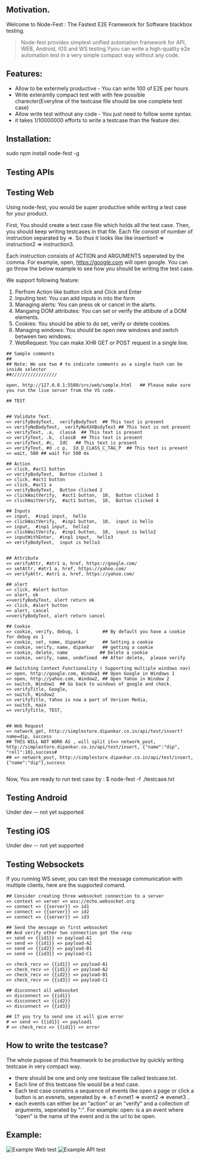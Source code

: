 ## Motivation.
Welcome to Node-Fest : The Fastest E2E Framework for Software blackbox testing.

> Node-fest provides simplest unified automation framework for API, WEB, Android, IOS and WS testing.Yyou can write a high-quality e2e automation test in a very simple compact way without any code. 

## Features:
* Allow to be extermely productive - You can write 100 of E2E per hours 
* Write exteramlly compact test with with few possible charecter(Everyline of the textcase file should be one complete test case)
* Allow write test without any code - You just need to follow some syntax.
* it takes 1/10000000 efforts to write a testcase than the feature dev.

## Installation:
sudo npm install node-fest -g

## Testing APIs

## Testing Web
Using node-fest, you would be super productive while writing a test case for your product.

First, You should create a test case file which holds all the test case. Then, you should keep writing testcases in that file. Each file consist of number of instruction separated by =>. So thus it looks like like insertion1 => instruction2 => instruction3.

Each instruction consists of ACTION and ARGUMENTS seperated by the comma. For example, open, https://google.com will open google. You can go throw the below example to see how you should be writing the test case.

We support following feature:
1. Perfrom Action like button click and Click and Enter
2. Inputing text: You can add inputs in into the form 
3. Managing alerts: You can press ok or cancel in the alarts.
4. Mangaing DOM attributes: You can set or verify the attibute of a DOM elements.
5. Cookies: You should be able to do set, verify or delete cookies.
6. Managing windows: You should be open new windows and switch between two windows. 
7. WebRequest: You can make XHR GET or POST request in a single line. 

```
## Sample comments
##
## Note: We use two # to indicate comments as a single hash can be inside selector
##/////////////////

open, http://127.0.0.1:5500/src/web/sample.html   ## Please make sure you run the live server from the VS code.

## TEST


## Validate Text.
=> verifyBodyText,  verifyBodyText  ## This text is present
=> verifyNoBodyText,  verifyNoXXXBodyText ## This text is not present
=> verifyText, .a,  classA  ## This text is present
=> verifyText, .b,  classB  ## This text is present
=> verifyText, #c,  IdC   ## This text is present
=> verifyText, #d .c p,  Id_D_CLASS_C_TAG_P  ## This text is present
=> wait, 500 ## wait for 500 ms

## Action
=> click, #act1 button
=> verifyBodyText,  Button clicked 1 
=> click, #act1 button
=> click, #act1 a
=> verifyBodyText,  Button clicked 2
=> clickWaitVerify,  #act1 button,  10,  Button clicked 3
=> clickWaitVerify,  #act1 button,  10,  Button clicked 4

## Inputs
=> input,  #inp1 input,  hello
=> clickWaitVerify,  #inp1 button,  10,  input is hello
=> input,  #inp1 input,  hello2
=> clickWaitVerify,  #inp1 button,  10,  input is hello2
=> inputWithEnter,  #inp1 input,  hello3
=> verifyBodyText,  input is hello3


## Attribute
=> verifyAttr, #atr1 a, href, https://google.com/
=> setAttr, #atr1 a, href, https://yahoo.com/
=> verifyAttr, #atr1 a, href, https://yahoo.com/

## alert
=> click, #alert button
=> alert, ok
=>verifyBodyText, alert return ok
=> click, #alert button
=> alert, cancel
=>verifyBodyText, alert return cancel

## Cookie
=> cookie, verify, debug, 1         ## By default you have a cookie for debug as 1
=> cookie, set, name, dipankar      ## Setting a cookie
=> cookie, verify, name, dipankar   ## getting a cookie
=> cookie, delete, name            ## Delete a cookie
=> cookie, verify, name, undefined  ## After delete,  please verify

## Switching Context Functionality ( Supporting multiple windows nav)
=> open, http://google.com, Window1 ## Open Google in Windows 1
=> open, http://yahoo.com, Window2, ## Open Yahoo in Window 2
=> switch, Window1  ## Go back to windows of google and check.
=> verifyTitle, Google,
=> switch, Window2
=> verifyTitle, Yahoo is now a part of Verizon Media,
=> switch, main
=> verifyTitle, TEST,


## Web Request
=> network_get, http://simplestore.dipankar.co.in/api/test/insert?name=dip, success
## THIS WILL NOT WORK AS , will split it=> network_post, http://simplestore.dipankar.co.in/api/test/insert, {"name":"dip", "roll":10},success#
## => network_post, http://simplestore.dipankar.co.in/api/test/insert, {"name":"dip"},success


```
Now, You are ready to run test case by : $ node-fest -f ./testcase.txt

## Testing Android
Under dev -- not yet supported

## Testing iOS
Under dev -- not yet supported

## Testing Websockets
If you running WS sever, you can test the message communication with multiple clients, here are the supported comand.

```
## Consider creating three websocket connection to a server
=> context => server => wss://echo.websocket.org
=> connect => {{server}} => id1
=> connect => {{server}} => id2
=> connect => {{server}} => id3

## Send the message on first websocket
## And verify other two connection got the resp
=> send => {{id1}} => payload-A1
=> send => {{id1}} => payload-A2
=> send => {{id2}} => payload-B1
=> send => {{id3}} => payload-C1

=> check_recv => {{id1}} => payload-A1
=> check_recv => {{id1}} => payload-A2
=> check_recv => {{id2}} => payload-B1
=> check_recv => {{id3}} => payload-C1

## disconnect all websocket
=> disconnect => {{id1}}
=> disconnect => {{id2}}
=> disconnect => {{id3}}

## If you try to send one it will give error
# => send => {{id1}} => payload1
# => check_recv => {{id1}} => error

```

## How to write the testcase?
The whole pupose of this freamwork to be productive by quickly writing testcase in very compact way. 
- there should be one and only one testcase file called testcase.txt. 
- Each line of this testcase file would be a test case. 
- Each test case conatins a sequence of events like open a page or click a button is an evenets, seperated by =>. e.f evnet1 => event2 => evenet3 ..
- each events can either be an "action" or an "verify" and a collection of arguments, seperated by ":". For example: open:<url> is a an event where "open" is the name of the event and <url> is the url to be open. 
  
## Example:
![Example Web test](https://i.ibb.co/9s5SWWn/Screenshot-2020-07-13-at-02-36-42.png)
![Example API test](https://i.ibb.co/QvvDfPX/Screenshot-2020-10-27-at-03-14-07.png)
